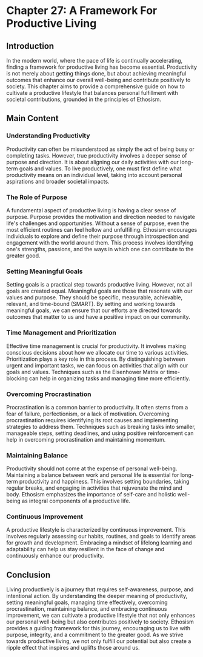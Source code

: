 # Chapter 27: A Framework For Productive Living

## Introduction

In the modern world, where the pace of life is continually accelerating, finding a framework for productive living has become essential. Productivity is not merely about getting things done, but about achieving meaningful outcomes that enhance our overall well-being and contribute positively to society. This chapter aims to provide a comprehensive guide on how to cultivate a productive lifestyle that balances personal fulfillment with societal contributions, grounded in the principles of Ethosism.

## Main Content

### Understanding Productivity

Productivity can often be misunderstood as simply the act of being busy or completing tasks. However, true productivity involves a deeper sense of purpose and direction. It is about aligning our daily activities with our long-term goals and values. To live productively, one must first define what productivity means on an individual level, taking into account personal aspirations and broader societal impacts.

### The Role of Purpose

A fundamental aspect of productive living is having a clear sense of purpose. Purpose provides the motivation and direction needed to navigate life's challenges and opportunities. Without a sense of purpose, even the most efficient routines can feel hollow and unfulfilling. Ethosism encourages individuals to explore and define their purpose through introspection and engagement with the world around them. This process involves identifying one's strengths, passions, and the ways in which one can contribute to the greater good.

### Setting Meaningful Goals

Setting goals is a practical step towards productive living. However, not all goals are created equal. Meaningful goals are those that resonate with our values and purpose. They should be specific, measurable, achievable, relevant, and time-bound (SMART). By setting and working towards meaningful goals, we can ensure that our efforts are directed towards outcomes that matter to us and have a positive impact on our community.

### Time Management and Prioritization

Effective time management is crucial for productivity. It involves making conscious decisions about how we allocate our time to various activities. Prioritization plays a key role in this process. By distinguishing between urgent and important tasks, we can focus on activities that align with our goals and values. Techniques such as the Eisenhower Matrix or time-blocking can help in organizing tasks and managing time more efficiently.

### Overcoming Procrastination

Procrastination is a common barrier to productivity. It often stems from a fear of failure, perfectionism, or a lack of motivation. Overcoming procrastination requires identifying its root causes and implementing strategies to address them. Techniques such as breaking tasks into smaller, manageable steps, setting deadlines, and using positive reinforcement can help in overcoming procrastination and maintaining momentum.

### Maintaining Balance

Productivity should not come at the expense of personal well-being. Maintaining a balance between work and personal life is essential for long-term productivity and happiness. This involves setting boundaries, taking regular breaks, and engaging in activities that rejuvenate the mind and body. Ethosism emphasizes the importance of self-care and holistic well-being as integral components of a productive life.

### Continuous Improvement

A productive lifestyle is characterized by continuous improvement. This involves regularly assessing our habits, routines, and goals to identify areas for growth and development. Embracing a mindset of lifelong learning and adaptability can help us stay resilient in the face of change and continuously enhance our productivity.

## Conclusion

Living productively is a journey that requires self-awareness, purpose, and intentional action. By understanding the deeper meaning of productivity, setting meaningful goals, managing time effectively, overcoming procrastination, maintaining balance, and embracing continuous improvement, we can cultivate a productive lifestyle that not only enhances our personal well-being but also contributes positively to society. Ethosism provides a guiding framework for this journey, encouraging us to live with purpose, integrity, and a commitment to the greater good. As we strive towards productive living, we not only fulfill our potential but also create a ripple effect that inspires and uplifts those around us.